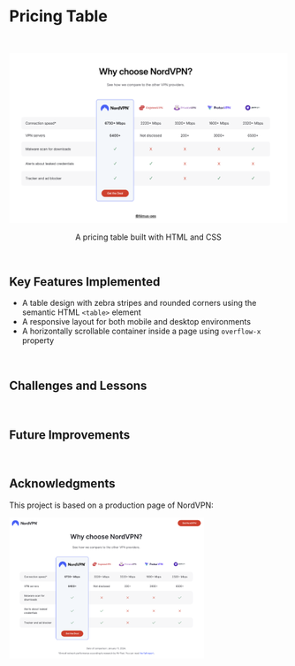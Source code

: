 # Pricing Table

<br>
<p align="center">
<img src="assets/pricing-table.png">
</p>
<p align="center">A pricing table built with HTML and CSS</p>

<p></p>
<br>

## Key Features Implemented

- A table design with zebra stripes and rounded corners using the semantic HTML `<table>` element
- A responsive layout for both mobile and desktop environments
- A horizontally scrollable container inside a page using `overflow-x` property

<br>

## Challenges and Lessons

<br>

## Future Improvements

<br>

## Acknowledgments

This project is based on a production page of NordVPN:

<p>
<img src="assets/nordvpn-prod.png" width="70%">
</p>
